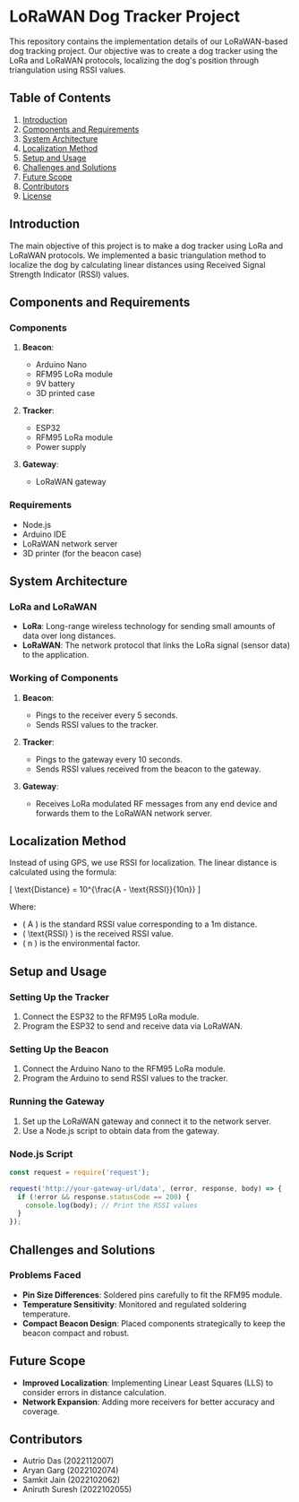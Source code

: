 # LoRaWAN Dog Tracker Project

This repository contains the implementation details of our LoRaWAN-based dog tracking project. Our objective was to create a dog tracker using the LoRa and LoRaWAN protocols, localizing the dog's position through triangulation using RSSI values.

## Table of Contents

1. [Introduction](#introduction)
2. [Components and Requirements](#components-and-requirements)
3. [System Architecture](#system-architecture)
4. [Localization Method](#localization-method)
5. [Setup and Usage](#setup-and-usage)
6. [Challenges and Solutions](#challenges-and-solutions)
7. [Future Scope](#future-scope)
8. [Contributors](#contributors)
9. [License](#license)

## Introduction

The main objective of this project is to make a dog tracker using LoRa and LoRaWAN protocols. We implemented a basic triangulation method to localize the dog by calculating linear distances using Received Signal Strength Indicator (RSSI) values.

## Components and Requirements

### Components

1. **Beacon**:
   - Arduino Nano
   - RFM95 LoRa module
   - 9V battery
   - 3D printed case

2. **Tracker**:
   - ESP32
   - RFM95 LoRa module
   - Power supply

3. **Gateway**:
   - LoRaWAN gateway

### Requirements

- Node.js
- Arduino IDE
- LoRaWAN network server
- 3D printer (for the beacon case)

## System Architecture

### LoRa and LoRaWAN

- **LoRa**: Long-range wireless technology for sending small amounts of data over long distances.
- **LoRaWAN**: The network protocol that links the LoRa signal (sensor data) to the application.

### Working of Components

1. **Beacon**: 
   - Pings to the receiver every 5 seconds.
   - Sends RSSI values to the tracker.

2. **Tracker**:
   - Pings to the gateway every 10 seconds.
   - Sends RSSI values received from the beacon to the gateway.

3. **Gateway**:
   - Receives LoRa modulated RF messages from any end device and forwards them to the LoRaWAN network server.

## Localization Method

Instead of using GPS, we use RSSI for localization. The linear distance is calculated using the formula:

\[ \text{Distance} = 10^{\frac{A - \text{RSSI}}{10n}} \]

Where:
- \( A \) is the standard RSSI value corresponding to a 1m distance.
- \( \text{RSSI} \) is the received RSSI value.
- \( n \) is the environmental factor.

## Setup and Usage

### Setting Up the Tracker

1. Connect the ESP32 to the RFM95 LoRa module.
2. Program the ESP32 to send and receive data via LoRaWAN.

### Setting Up the Beacon

1. Connect the Arduino Nano to the RFM95 LoRa module.
2. Program the Arduino to send RSSI values to the tracker.

### Running the Gateway

1. Set up the LoRaWAN gateway and connect it to the network server.
2. Use a Node.js script to obtain data from the gateway.

### Node.js Script

```javascript
const request = require('request');

request('http://your-gateway-url/data', (error, response, body) => {
  if (!error && response.statusCode == 200) {
    console.log(body); // Print the RSSI values
  }
});
```

## Challenges and Solutions

### Problems Faced

- **Pin Size Differences**: Soldered pins carefully to fit the RFM95 module.
- **Temperature Sensitivity**: Monitored and regulated soldering temperature.
- **Compact Beacon Design**: Placed components strategically to keep the beacon compact and robust.

## Future Scope

- **Improved Localization**: Implementing Linear Least Squares (LLS) to consider errors in distance calculation.
- **Network Expansion**: Adding more receivers for better accuracy and coverage.

## Contributors

- Autrio Das (2022112007)
- Aryan Garg (2022102074)
- Samkit Jain (2022102062)
- Aniruth Suresh (2022102055)
